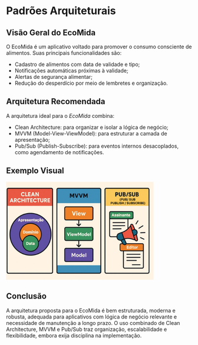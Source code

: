 # Padrões Arquiteturais
## Visão Geral do EcoMida

O EcoMida é um aplicativo voltado para promover o consumo consciente de alimentos. Suas principais funcionalidades são:
* Cadastro de alimentos com data de validade e tipo;
* Notificações automáticas próximas à validade;
* Alertas de segurança alimentar;
* Redução do desperdício por meio de lembretes e organização.
  
## Arquitetura Recomendada
A arquitetura ideal para o *EcoMida* combina:

* Clean Architecture: para organizar e isolar a lógica de negócio;
* MVVM (Model-View-ViewModel): para estruturar a camada de apresentação;
* Pub/Sub (Publish-Subscribe): para eventos internos desacoplados, como agendamento de notificações.

## Exemplo Visual
<img src="https://raw.githubusercontent.com/xavierrjon/TrabalhoEngSoftware1/main/docs/Imagens/ArquiteturaSoftware/arquitetura.jpg" width="400" />

## Conclusão
A arquitetura proposta para o EcoMida é bem estruturada, moderna e robusta, adequada para aplicativos com lógica de negócio relevante e necessidade de manutenção a longo prazo. O uso combinado de Clean Architecture, MVVM e Pub/Sub traz organização, escalabilidade e flexibilidade, embora exija disciplina na implementação.<p>

